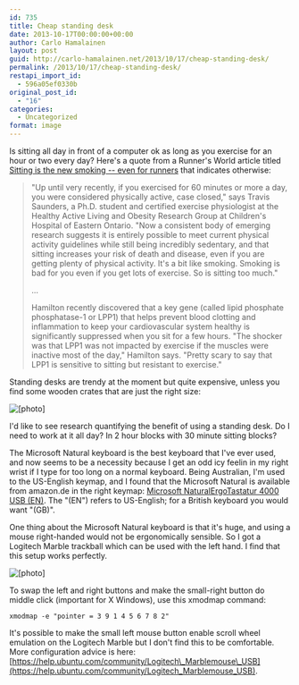 ```yaml
---
id: 735
title: Cheap standing desk
date: 2013-10-17T00:00:00+00:00
author: Carlo Hamalainen
layout: post
guid: http://carlo-hamalainen.net/2013/10/17/cheap-standing-desk/
permalink: /2013/10/17/cheap-standing-desk/
restapi_import_id:
  - 596a05ef0330b
original_post_id:
  - "16"
categories:
  - Uncategorized
format: image
---
```

Is sitting all day in front of a computer ok as long as you exercise for an hour or two every day? Here's a quote from a Runner's World article titled [Sitting is the new smoking -- even for runners](http://www.runnersworld.com/health/sitting-is-the-new-smoking-even-for-runners?page=single) that indicates otherwise:

> "Up until very recently, if you exercised for 60 minutes or more a day, you were considered physically active, case closed," says Travis Saunders, a Ph.D. student and certified exercise physiologist at the Healthy Active Living and Obesity Research Group at Children's Hospital of Eastern Ontario. "Now a consistent body of emerging research suggests it is entirely possible to meet current physical activity guidelines while still being incredibly sedentary, and that sitting increases your risk of death and disease, even if you are getting plenty of physical activity. It's a bit like smoking. Smoking is bad for you even if you get lots of exercise. So is sitting too much."
> 
> ... 
> 
> Hamilton recently discovered that a key gene (called lipid phosphate phosphatase-1 or LPP1) that helps prevent blood clotting and inflammation to keep your cardiovascular system healthy is significantly suppressed when you sit for a few hours. "The shocker was that LPP1 was not impacted by exercise if the muscles were inactive most of the day," Hamilton says. "Pretty scary to say that LPP1 is sensitive to sitting but resistant to exercise." 

Standing desks are trendy at the moment but quite expensive, unless you find some wooden crates that are just the right size: 

<img border="0" src="https://s3.amazonaws.com/carlo-hamalainen.net/oldblog/blogdata/medium/2013-10-15%2B%2B10-47-17.jpg?w=1100&ssl=1" alt="[photo]" data-recalc-dims="1" /> 

I'd like to see research quantifying the benefit of using a standing desk. Do I need to work at it all day? In 2 hour blocks with 30 minute sitting blocks? 

The Microsoft Natural keyboard is the best keyboard that I've ever used, and now seems to be a necessity because I get an odd icy feelin in my right wrist if I type for too long on a normal keyboard. Being Australian, I'm used to the US-English keymap, and I found that the Microsoft Natural is available from amazon.de in the right keymap: [Microsoft NaturalErgoTastatur 4000 USB (EN)](http://www.amazon.de/Microsoft-NaturalErgoTastatur-4000-USB-EN/dp/B000H4WIFY/ref=sr_1_1?s=computers&ie=UTF8&qid=1381828393&sr=1-1&keywords=Microsoft+NaturalErgoTastatur+4000+USB+%28EN%29). The "(EN") refers to US-English; for a British keyboard you would want "(GB)". 

One thing about the Microsoft Natural keyboard is that it's huge, and using a mouse right-handed would not be ergonomically sensible. So I got a Logitech Marble trackball which can be used with the left hand. I find that this setup works perfectly. 

<img border="0" src="https://s3.amazonaws.com/carlo-hamalainen.net/oldblog/blogdata/medium/2013-10-15%2B%2B10-47-26.jpg?w=1100&ssl=1" alt="[photo]" data-recalc-dims="1" /> 

To swap the left and right buttons and make the small-right button do middle click (important for X Windows), use this xmodmap command: 

    xmodmap -e "pointer = 3 9 1 4 5 6 7 8 2"

It's possible to make the small left mouse button enable scroll wheel emulation on the Logitech Marble but I don't find this to be comfortable. More configuration advice is here: [https://help.ubuntu.com/community/Logitech\_Marblemouse\_USB](https://help.ubuntu.com/community/Logitech_Marblemouse_USB).
